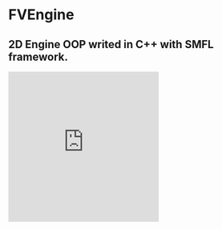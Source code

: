 # FVEngine

## 2D Engine OOP writed in C++ with SMFL framework.

<iframe width="300" height="300" src="https://www.youtube.com/embed/ZisWD6Nyaf0" frameborder="0" allow="accelerometer; autoplay; clipboard-write; encrypted-media; gyroscope; picture-in-picture" allowfullscreen></iframe>
